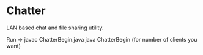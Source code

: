 # Chatter

LAN based chat and file sharing utility.

Run =>
javac ChatterBegin.java
java ChatterBegin (for number of clients you want)
